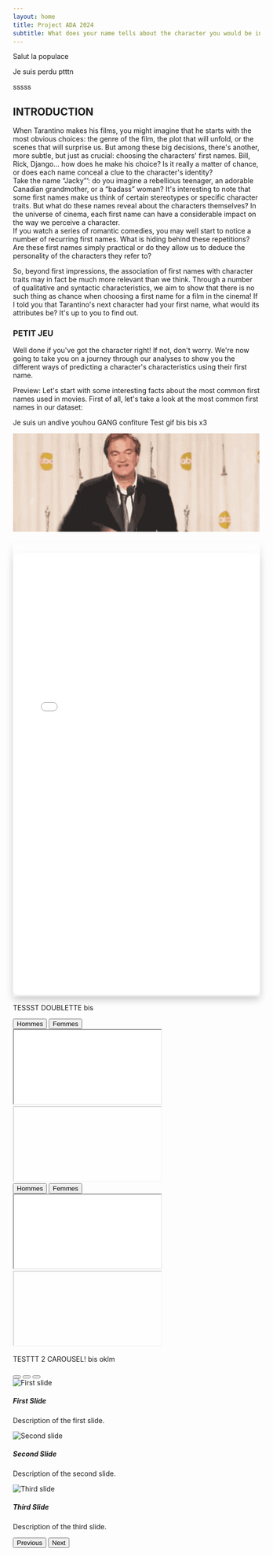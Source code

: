 ```yaml
---
layout: home
title: Project ADA 2024
subtitle: What does your name tells about the character you would be in the next Tarantino?
---
```


Salut la populace

Je suis perdu ptttn


sssss
## INTRODUCTION

When Tarantino makes his films, you might imagine that he starts with the most obvious choices: the genre of the film, the plot that will unfold, or the scenes that will surprise us. But among these big decisions, there's another, more subtle, but just as crucial: choosing the characters' first names. Bill, Rick, Django... how does he make his choice? Is it really a matter of chance, or does each name conceal a clue to the character's identity?  
Take the name “Jacky”’: do you imagine a rebellious teenager, an adorable Canadian grandmother, or a “badass” woman? It's interesting to note that some first names make us think of certain stereotypes or specific character traits. But what do these names reveal about the characters themselves? In the universe of cinema, each first name can have a considerable impact on the way we perceive a character.  
If you watch a series of romantic comedies, you may well start to notice a number of recurring first names. What is hiding behind these repetitions? Are these first names simply practical or do they allow us to deduce the personality of the characters they refer to?

So, beyond first impressions, the association of first names with character traits may in fact be much more relevant than we think. Through a number of qualitative and syntactic characteristics, we aim to show that there is no such thing as chance when choosing a first name for a film in the cinema! If I told you that Tarantino's next character had your first name, what would its attributes be? It's up to you to find out. 

### PETIT JEU

Well done if you've got the character right! If not, don't worry. We're now going to take you on a journey through our analyses to show you the different ways of predicting a character's characteristics using their first name.

Preview: Let's start with some interesting facts about the most common first names used in movies. First of all, let's take a look at the most common first names in our dataset:

Je suis un andive youhou
GANG confiture
Test gif bis bis x3

![Django](assets/img/quentin-tarantino-peace.gif)

<div style="box-shadow: 0px 8px 15px rgba(0, 0, 0, 0.1); margin-top: 20px;">
    <iframe src="{{ site.baseurl }}/assets/plots/sunburst_genre1000.html" width="100%" height="900" frameborder="0" style="border-radius: 10px; margin-top: 20px; box-shadow: 0px 8px 15px rgba(0, 0, 0, 0.1);"></iframe>
</div>

TESSST DOUBLETTE bis

<!-- Premier groupe : Graphes Hommes/Femmes 1 -->
<div class="tab-wrapper">
  <div class="tabs">
    <button class="tab-button active" data-target="plot-men-1">Hommes</button>
    <button class="tab-button" data-target="plot-women-1">Femmes</button>
  </div>
  <div class="tab-content">
    <div id="plot-men-1" class="plot-container" style="opacity: 1;">
      <iframe src="{{ site.baseurl }}/assets/plots/sunburst_genre1000_men.html" class="iframe-plot"></iframe>
    </div>
    <div id="plot-women-1" class="plot-container" style="opacity: 0.4;">
      <iframe src="{{ site.baseurl }}/assets/plots/sunburst_genre1000_women.html" class="iframe-plot"></iframe>
    </div>
  </div>
</div>

<!-- Deuxième groupe : Graphes Hommes/Femmes 2 -->
<div class="tab-wrapper">
  <div class="tabs">
    <button class="tab-button active" data-target="plot-men-2">Hommes</button>
    <button class="tab-button" data-target="plot-women-2">Femmes</button>
  </div>
  <div class="tab-content">
    <div id="plot-men-2" class="plot-container" style="opacity: 1;">
      <iframe src="{{ site.baseurl }}/assets/plots/sunburst_genre1000_men.html" class="iframe-plot"></iframe>
    </div>
    <div id="plot-women-2" class="plot-container" style="opacity: 0.4;">
      <iframe src="{{ site.baseurl }}/assets/plots/sunburst_genre1000_women.html" class="iframe-plot"></iframe>
    </div>
  </div>
</div>




TESTTT 2 CAROUSEL! bis oklm

<div id="carouselExampleIndicators" class="carousel slide" data-bs-ride="carousel">
  <!-- Indicateurs -->
  <div class="carousel-indicators">
    <button type="button" data-bs-target="#carouselExampleIndicators" data-bs-slide-to="0" class="active" aria-current="true" aria-label="Slide 1"></button>
    <button type="button" data-bs-target="#carouselExampleIndicators" data-bs-slide-to="1" aria-label="Slide 2"></button>
    <button type="button" data-bs-target="#carouselExampleIndicators" data-bs-slide-to="2" aria-label="Slide 3"></button>
  </div>

  <!-- Slides -->
  <div class="carousel-inner">
    <div class="carousel-item active">
      <img src="assets/img/crepe.jpg" class="d-block w-100" alt="First slide">
      <div class="carousel-caption d-none d-md-block">
        <h5>First Slide</h5>
        <p>Description of the first slide.</p>
      </div>
    </div>
    <div class="carousel-item">
      <img src="assets/img/404-southpark.jpg" class="d-block w-100" alt="Second slide">
      <div class="carousel-caption d-none d-md-block">
        <h5>Second Slide</h5>
        <p>Description of the second slide.</p>
      </div>
    </div>
    <div class="carousel-item">
      <img src="assets/img/crepe.jpg" class="d-block w-100" alt="Third slide">
      <div class="carousel-caption d-none d-md-block">
        <h5>Third Slide</h5>
        <p>Description of the third slide.</p>
      </div>
    </div>
  </div>

  <!-- Contrôles -->
  <button class="carousel-control-prev" type="button" data-bs-target="#carouselExampleIndicators" data-bs-slide="prev">
    <span class="carousel-control-prev-icon" aria-hidden="true"></span>
    <span class="visually-hidden">Previous</span>
  </button>
  <button class="carousel-control-next" type="button" data-bs-target="#carouselExampleIndicators" data-bs-slide="next">
    <span class="carousel-control-next-icon" aria-hidden="true"></span>
    <span class="visually-hidden">Next</span>
  </button>
</div>


